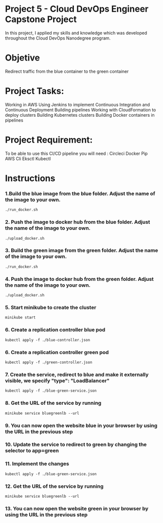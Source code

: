 # Project 5 - Cloud DevOps Engineer Capstone Project
In this project, I applied my skills and knowledge which was developed throughout the Cloud DevOps Nanodegree program.

# Objetive
Redirect traffic from the blue container to the green container

# Project Tasks:
Working in AWS
Using Jenkins to implement Continuous Integration and Continuous Deployment
Building pipelines
Working with CloudFormation to deploy clusters
Building Kubernetes clusters
Building Docker containers in pipelines

# Project Requirement:
To be able to use this CI/CD pipeline you will need :
Circleci
Docker
Pip
AWS Cli
Eksctl
Kubectl

# Instructions
### 1.Build the blue image from the blue folder. Adjust the name of the image to your own.
```./run_docker.sh```

### 2. Push the image to docker hub from the blue folder. Adjust the name of the image to your own.
```./upload_docker.sh```

### 3. Build the green image from the green folder. Adjust the name of the image to your own.
```./run_docker.sh```

### 4. Push the image to docker hub from the green folder. Adjust the name of the image to your own.
```./upload_docker.sh```

### 5. Start minikube to create the cluster
```minikube start```

### 6. Create a replication controller blue pod
```kubectl apply -f ./blue-controller.json```

### 6. Create a replication controller green pod
```kubectl apply -f ./green-controller.json```

### 7. Create the service, redirect to blue and make it externally visible, we specify "type": "LoadBalancer"
```kubectl apply -f ./blue-green-service.json```

### 8. Get the URL of the service by running
```minikube service bluegreenlb --url```

### 9. You can now open the website blue in your browser by using the URL in the previous step

### 10. Update the service to redirect to green by changing the selector to app=green

### 11. Implement the changes
```kubectl apply -f ./blue-green-service.json```

### 12. Get the URL of the service by running
```minikube service bluegreenlb --url```

### 13. You can now open the website green in your browser by using the URL in the previous step
